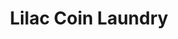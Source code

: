 ---
title: "Lilac Coin Laundry"
url: /rochester/lilac-coin-laundry-monroe-avenue/
shop: Wäscherei
---